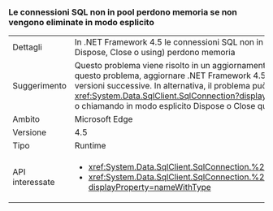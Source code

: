 ### <a name="non-pooled-sql-connections-will-leak-memory-if-not-explicitly-disposed"></a>Le connessioni SQL non in pool perdono memoria se non vengono eliminate in modo esplicito

|   |   |
|---|---|
|Dettagli|In .NET Framework 4.5 le connessioni SQL non in pool che non vengono esposte in modo esplicito (attraverso Dispose, Close o using) perdono memoria|
|Suggerimento|Questo problema viene risolto in un aggiornamento di manutenzione di .NET Framework 4.5. Per risolvere questo problema, aggiornare .NET Framework 4.5 o eseguire l'aggiornamento a .NET Framework 4.5.1 o versioni successive. In alternativa, il problema può essere evitato usando <xref:System.Data.SqlClient.SqlConnection?displayProperty=name> in un criterio &#39;using&#39; (la procedura consigliata) o chiamando in modo esplicito Dispose o Close quando la connessione non è più necessaria.|
|Ambito|Microsoft Edge|
|Versione|4.5|
|Tipo|Runtime|
|API interessate|<ul><li><xref:System.Data.SqlClient.SqlConnection.%23ctor(System.String)?displayProperty=nameWithType></li><li><xref:System.Data.SqlClient.SqlConnection.%23ctor(System.String%2CSystem.Data.SqlClient.SqlCredential)?displayProperty=nameWithType></li></ul>|

